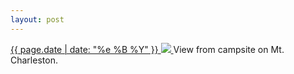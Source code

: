 ```yaml
---
layout: post
---
```


<p>
  <a href="/375">
    <time>{{ page.date | date: "%e %B %Y" }}</time>
    <img src="https://s3.amazonaws.com/life.aaronjgreenberg.com/375.jpg">
  </a>
  View from campsite on Mt. Charleston.
</p>
